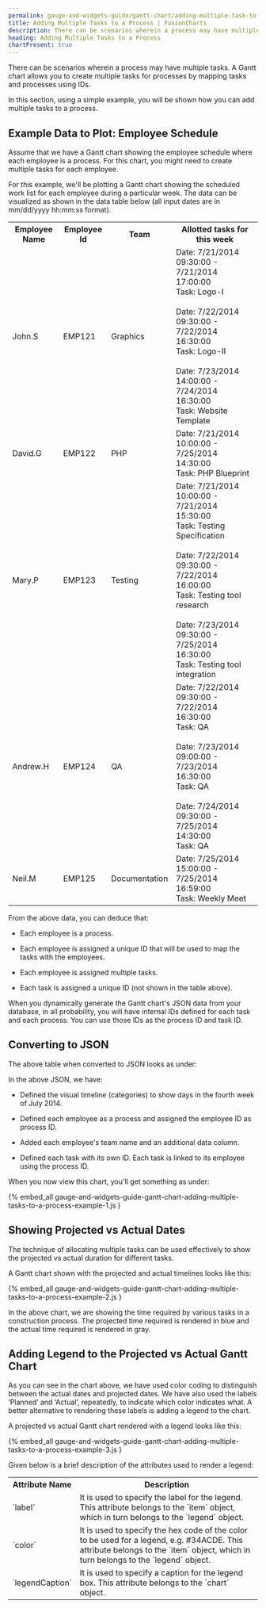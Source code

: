 ```yaml
---
permalink: gauge-and-widgets-guide/gantt-chart/adding-multiple-task-to-a-process.html
title: Adding Multiple Tasks to a Process | FusionCharts
description: There can be scenarios wherein a process may have multiple tasks. A Gantt chart allows to create multiple tasks for processes by mapping tasks using IDs.
heading: Adding Multiple Tasks to a Process
chartPresent: true
---
```


There can be scenarios wherein a process may have multiple tasks. A Gantt chart allows you to create multiple tasks for processes by mapping tasks and processes using IDs.

In this section, using a simple example, you will be shown how you can add multiple tasks to a process.

## Example Data to Plot: Employee Schedule

Assume that we have a Gantt chart showing the employee schedule where each employee is a process. For this chart, you might need to create multiple tasks for each employee.

For this example, we'll be plotting a Gantt chart showing the scheduled work list for each employee during a particular week. The data can be visualized as shown in the data table below (all input dates are in mm/dd/yyyy  hh:mm:ss format).

<table>
  <tr>
    <th>Employee Name </th>
    <th>Employee Id</th>
    <th>Team</th>
    <th>Allotted tasks for this week </th>
  </tr>
  <tr>
    <td>John.S</td>
    <td>EMP121</td>
    <td>Graphics</td>
    <td>Date: 7/21/2014 09:30:00 - 7/21/2014 17:00:00<br/>
    Task: Logo-I<br/><br/>
    Date: 7/22/2014 09:30:00 - 7/22/2014 16:30:00<br/>
    Task: Logo-II<br/><br/>
    Date: 7/23/2014 14:00:00 - 7/24/2014 16:30:00<br/>
    Task: Website Template</td>
  </tr>
  <tr>
    <td>David.G</td>
    <td>EMP122</td>
    <td>PHP</td>
    <td>Date: 7/21/2014 10:00:00 - 7/25/2014 14:30:00<br/>
    Task: PHP Blueprint</td>
  </tr>
  <tr>
    <td>Mary.P</td>
    <td>EMP123</td>
    <td>Testing</td>
    <td>Date: 7/21/2014 10:00:00 - 7/21/2014 15:30:00<br/>
    Task: Testing Specification<br/><br/>
    Date: 7/22/2014 09:30:00 - 7/22/2014 16:00:00<br/>
    Task: Testing tool research<br/><br/>
    Date: 7/23/2014 09:30:00 - 7/25/2014 16:30:00<br/>
    Task: Testing tool integration</td>
  </tr>
  <tr>
    <td>Andrew.H</td>
    <td>EMP124</td>
    <td>QA</td>
    <td>Date: 7/22/2014 09:30:00 - 7/22/2014 16:30:00<br/>
    Task: QA<br/><br/>
    Date: 7/23/2014 09:00:00 - 7/23/2014 16:30:00<br/>
    Task: QA<br/><br/>
    Date: 7/24/2014 09:30:00 - 7/25/2014 14:30:00<br/>
    Task: QA</td>
  </tr>
  <tr>
    <td>Neil.M</td>
    <td>EMP125</td>
    <td>Documentation</td>
    <td>Date: 7/25/2014 15:00:00 - 7/25/2014 16:59:00<br/>
    Task: Weekly Meet</td>
  </tr>
</table>


From the above data, you can deduce that:

* Each employee is a process.

* Each employee is assigned a unique ID that will be used to map the tasks with the employees.

* Each employee is assigned multiple tasks.

* Each task is assigned a unique ID (not shown in the table above).

When you dynamically generate the Gantt chart's JSON data from your database, in all probability, you will have internal IDs defined for each task and each process. You can use those IDs as the process ID and task ID.

## Converting to JSON

The above table when converted to JSON looks as under:



In the above JSON, we have:

* Defined the visual timeline (categories) to show days in the fourth week of July 2014.

* Defined each employee as a process and assigned the employee ID as process ID.

* Added each employee's team name and an additional data column.

* Defined each task with its own ID. Each task is linked to its employee using the process ID.

When you now view this chart, you'll get something as under:

{% embed_all gauge-and-widgets-guide-gantt-chart-adding-multiple-tasks-to-a-process-example-1.js }

## Showing Projected vs Actual Dates

The technique of allocating multiple tasks can be used effectively to show the projected vs actual duration for different tasks.

A Gantt chart shown with the projected and actual timelines looks like this:

{% embed_all gauge-and-widgets-guide-gantt-chart-adding-multiple-tasks-to-a-process-example-2.js }

In the above chart, we are showing the time required by various tasks in a construction process. The projected time required is rendered in blue and the actual time required is rendered in gray.





## Adding Legend to the Projected vs Actual Gantt Chart

As you can see in the chart above, we have used color coding to distinguish between the actual dates and projected dates. We have also used the labels ‘Planned’ and ‘Actual’, repeatedly, to indicate which color indicates what. A better alternative to rendering these labels is adding a legend to the chart.

A projected vs actual Gantt chart rendered with a legend looks like this:

{% embed_all gauge-and-widgets-guide-gantt-chart-adding-multiple-tasks-to-a-process-example-3.js }

Given below is a brief description of the attributes used to render a legend:

<table>
  <tr>
    <th>Attribute Name</th>
    <th>Description</th>
  </tr>
  <tr>
    <td>`label`</td>
    <td>It is used to specify the label for the legend. This attribute belongs to the `item` object, which in turn belongs to the `legend` object.</td>
  </tr>
  <tr>
    <td>`color`</td>
    <td>It is used to specify the hex code of the color to be used for a legend, e.g. #34ACDE. This attribute belongs to the `item` object, which in turn belongs to the `legend` object.</td>
  </tr>
  <tr>
    <td>`legendCaption`</td>
    <td>It is used to specify a caption for the legend box. This attribute belongs to the `chart` object.</td>
  </tr>
</table>